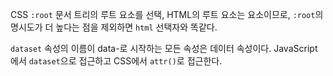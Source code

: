 CSS `:root` 문서 트리의 루트 요소를 선택, HTML의 루트 요소는 <html>요소이므로, `:root`의 명시도가 더 높다는 점을 제외하면 `html` 선택자와 똑같다.

`dataset`  속성의 이름이 data-로 시작하는 모든 속성은 데이터 속성이다. JavaScript에서 `dataset`으로 접근하고 CSS에서 `attr()`로 접근한다.